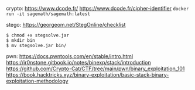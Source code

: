 crypto:
https://www.dcode.fr/
https://www.dcode.fr/cipher-identifier
```docker run -it sagemath/sagemath:latest```

stego:
https://georgeom.net/StegOnline/checklist
```$ wget http://www.caesum.com/handbook/Stegsolve.jar -O stegsolve.jar
$ chmod +x stegsolve.jar
$ mkdir bin
$ mv stegsolve.jar bin/
```

pwn:
https://docs.pwntools.com/en/stable/intro.html
https://ir0nstone.gitbook.io/notes/binexp/stack/introduction
https://github.com/Crypto-Cat/CTF/tree/main/pwn/binary_exploitation_101
https://book.hacktricks.xyz/binary-exploitation/basic-stack-binary-exploitation-methodology






